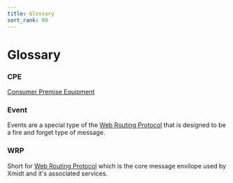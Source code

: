 ```yaml
---
title: Glossary
sort_rank: 80
---
```


# Glossary

### CPE
[Consumer Premise Equipment ](https://en.wikipedia.org/wiki/Customer-premises_equipment)

### Event

Events are a special type of the [Web Routing Protocol](../../wrp/event) that is
designed to be a fire and forget type of message.

### WRP

Short for [Web Routing Protocol](../../wrp/) which is the core message
envilope used by Xmidt and it's associated services.
